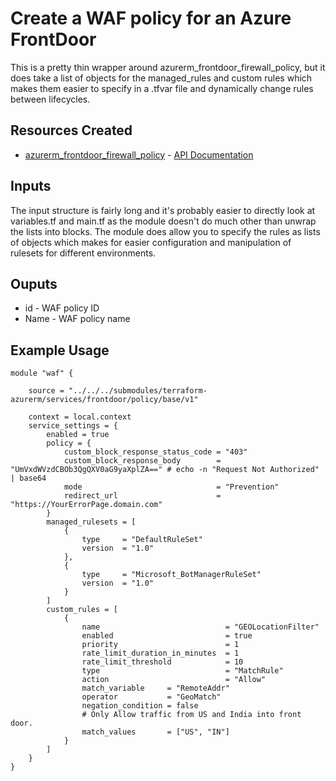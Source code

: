 # Create a WAF policy for an Azure FrontDoor

This is a pretty thin wrapper around azurerm_frontdoor_firewall_policy, but it does take a list of objects
for the managed_rules and custom rules which makes them easier to specify in a .tfvar file and dynamically
change rules between lifecycles.

## Resources Created

- [azurerm_frontdoor_firewall_policy](https://registry.terraform.io/providers/hashicorp/azurerm/latest/docs/resources/frontdoor_firewall_policy) - [API Documentation](https://docs.microsoft.com/en-us/rest/api/frontdoorservice/webapplicationfirewall/policies/createorupdate)

## Inputs

The input structure is fairly long and it's probably easier to directly look at variables.tf and main.tf
as the module doesn't do much other than unwrap the lists into blocks.  The module does allow you to 
specify the rules as lists of objects which makes for easier configuration and manipulation of rulesets
for different environments.

## Ouputs
- id - WAF policy ID
- Name - WAF policy name

## Example Usage

```hcl
module "waf" {
    
    source = "../../../submodules/terraform-azurerm/services/frontdoor/policy/base/v1"
    
    context = local.context 
    service_settings = {
        enabled = true 
        policy = {
            custom_block_response_status_code = "403"
            custom_block_response_body        = "UmVxdWVzdCBOb3QgQXV0aG9yaXplZA==" # echo -n "Request Not Authorized" | base64
            mode                              = "Prevention"
            redirect_url                      = "https://YourErrorPage.domain.com" 
        }
        managed_rulesets = [
            {        
                type     = "DefaultRuleSet"
                version  = "1.0"   
            },
            {        
                type     = "Microsoft_BotManagerRuleSet"
                version  = "1.0"   
            }
        ]
        custom_rules = [
            {
                name                            = "GEOLocationFilter"
                enabled                         = true
                priority                        = 1
                rate_limit_duration_in_minutes  = 1
                rate_limit_threshold            = 10
                type                            = "MatchRule"
                action                          = "Allow"
                match_variable     = "RemoteAddr"
                operator           = "GeoMatch"
                negation_condition = false
                # Only Allow traffic from US and India into front door.
                match_values       = ["US", "IN"]
            }
        ]
    }
}
```
